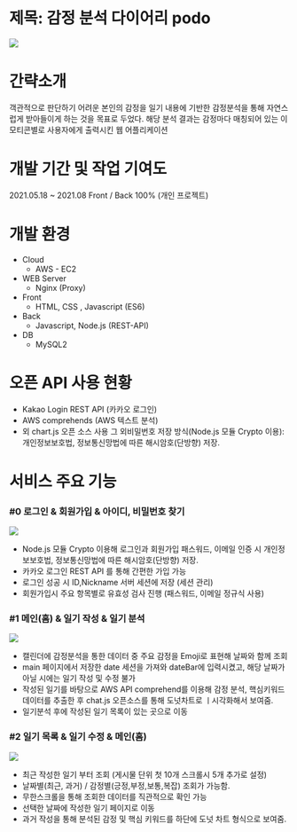 # 제목: 감정 분석 다이어리 podo
<img src = "https://user-images.githubusercontent.com/79087007/128679660-36e7defa-726d-4957-98c1-13d00f9ec5f4.png">

# 간략소개
객관적으로 판단하기 어려운 본인의 감정을 일기 내용에 기반한 감정분석을 통해 자연스럽게 받아들이게 하는 것을 목표로 두었다. 해당 분석 결과는 감정마다 매칭되어 있는 이모티콘별로 사용자에게 출력시킨 웹 어플리케이션

# 개발 기간 및 작업 기여도
2021.05.18 ~ 2021.08 Front / Back 100% (개인 프로젝트)

# 개발 환경
+ Cloud
    + AWS - EC2
+ WEB Server
    + Nginx (Proxy)
+ Front
    + HTML, CSS , Javascript (ES6)
+ Back
    + Javascript, Node.js (REST-API)
+ DB
    + MySQL2
# 오픈 API 사용 현황
+ Kakao Login REST API (카카오 로그인)
+ AWS comprehends (AWS 텍스트 분석)
+ 외 chart.js 오픈 소스 사용 그 외비밀번호 저장 방식(Node.js 모듈 Crypto 이용): 개인정보보호법, 정보통신망법에 따른 해시암호(단방향) 저장.

# 서비스 주요 기능

### #0 로그인 & 회원가입 & 아이디, 비밀번호 찾기

<img src="https://user-images.githubusercontent.com/79087007/128834919-169dae4e-b730-46e2-8597-a9cc13e17dd0.png">

+ Node.js 모듈 Crypto 이용해 로그인과 회원가입 패스워드, 이메일 인증 시 개인정보보호법, 정보통신망법에 따른 해시암호(단방향) 저장.
+ 카카오 로그인 REST API 를 통해 간편한 가입 가능
+ 로그인 성공 시 ID,Nickname 서버 세션에 저장 (세션 관리)
+ 회원가입시 주요 항목별로 유효성 검사 진행 (패스워드, 이메일 정규식 사용)


### #1 메인(홈) & 일기 작성 & 일기 분석

<img src="https://user-images.githubusercontent.com/79087007/128833503-5d5a0a2f-f012-4491-9f7f-3b288efdd683.png">

+ 캘린더에 감정분석을 통한 데이터 중 주요 감정을 Emoji로 표현해 날짜와 함께 조회
+ main 페이지에서 저장한 date 세션을 가져와 dateBar에 입력시켰고, 해당 날짜가 아닐 시에는 일기 작성 및 수정 불가 
+ 작성된 일기를 바탕으로 AWS API comprehend를 이용해 감정 분석, 핵심키워드 데이터를 추출한 후 chat.js 오픈소스를 통해 도넛차트로 ㅣ시각화해서 보여줌.
+ 일기분석 후에 작성된 일기 목록이 있는 곳으로 이동

### #2 일기 목록 & 일기 수정 & 메인(홈) 

<img src="https://user-images.githubusercontent.com/79087007/128860671-b6e863d6-e97a-4731-af34-149b4d8908fc.png">

+ 최근 작성한 일기 부터 조회 (게시물 단위 첫 10개 스크롤시 5개 추가로 설정)
+ 날짜별(최근, 과거) / 감정별(긍정,부정,보통,복잡) 조회가 가능함.
+ 무한스크롤을 통해 조회한 데이터를 직관적으로 확인 가능
+ 선택한 날짜에 작성한 일기 페이지로 이동
+ 과거 작성을 통해 분석된 감정 및 핵심 키워드를 하단에 도넛 차트 형식으로 보여줌.

    
